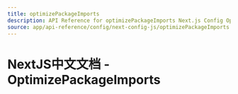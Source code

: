 ```yaml
---
title: optimizePackageImports
description: API Reference for optimizePackageImports Next.js Config Option
source: app/api-reference/config/next-config-js/optimizePackageImports
---
```


# NextJS中文文档 - OptimizePackageImports
